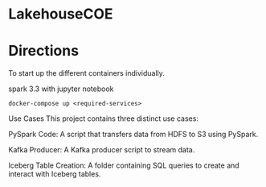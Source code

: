 # LakehouseCOE
# Directions

To start up the different containers individually.

spark 3.3 with jupyter notebook

```
docker-compose up <required-services>
```
Use Cases
This project contains three distinct use cases:

PySpark Code:
A script that transfers data from HDFS to S3 using PySpark.

Kafka Producer:
A Kafka producer script to stream data.

Iceberg Table Creation:
A folder containing SQL queries to create and interact with Iceberg tables.
